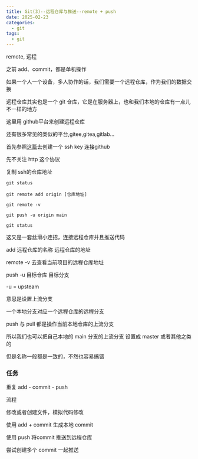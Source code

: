 ```yaml
---
title: Git(3)--远程仓库与推送--remote + push
date: 2025-02-23
categories:
  - git
tags:
  - git
---
```


remote, 远程

之前 add、commit，都是单机操作

如果一个人一个设备，多人协作的话，我们需要一个远程仓库，作为我们的数据交换

远程仓库其实也是一个 git 仓库，它是在服务器上，也和我们本地的仓库有一点儿不一样的地方

这里用 github平台来创建远程仓库

还有很多常见的类似的平台,gitee,gitea,gitlab...

首先参照[这篇](../../config/03)去创建一个 ssh key 连接github

先不关注 http 这个协议

复制 ssh的仓库地址

```
git status

git remote add origin [仓库地址]

git remote -v

git push -u origin main

git status

```

这又是一套丝滑小连招，连接远程仓库并且推送代码
 
add 远程仓库的名称  远程仓库的地址

remote -v 去查看当前项目的远程仓库地址

push -u 目标仓库 目标分支

-u = upsteam

意思是设置上流分支

一个本地分支对应一个远程仓库的远程分支

push 与 pull 都是操作当前本地仓库的上流分支

所以我们也可以把自己本地的 main 分支的上流分支 设置成 master 或者其他之类的

但是名称一般都是一致的，不然也容易搞错


### 任务

重复 add - commit - push

流程

修改或者创建文件，模拟代码修改

使用 add + commit 生成本地 commit

使用 push 将commit 推送到远程仓库

尝试创建多个 commit 一起推送
